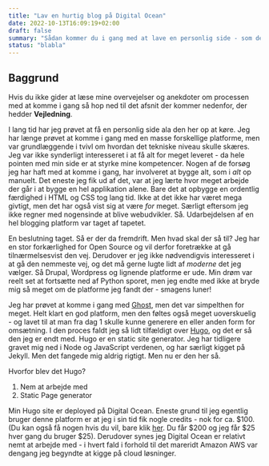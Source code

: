```yaml
---
title: "Lav en hurtig blog på Digital Ocean"
date: 2022-10-13T16:09:19+02:00
draft: false
summary: "Sådan kommer du i gang med at lave en personlig side - som den her"
status: "blabla"
---
```


## Baggrund
Hvis du ikke gider at læse mine overvejelser og anekdoter om processen med at komme i gang så hop ned til det afsnit der kommer nedenfor, der hedder **Vejledning**.

I lang tid har jeg prøvet at få en personlig side ala den her op at køre. Jeg har længe prøvet at komme i gang med en masse forskellige platforme, men var grundlæggende i tvivl om hvordan det tekniske niveau skulle skæres. 
Jeg var ikke synderligt interesseret i at få alt for meget leveret - da hele pointen med min side er at styrke mine kompetencer. Nogen af de forsøg jeg har haft med at komme i gang, har involveret at bygge alt, som i _alt_ op manuelt. Det eneste jeg fik ud af det, var at jeg lærte hvor meget arbejde der går i at bygge en hel applikation alene.
Bare det at opbygge en ordentlig færdighed i HTML og CSS tog lang tid. Ikke at det ikke har været mega givtigt, men det har også vist sig at være _for_ meget. Særligt eftersom jeg ikke regner med nogensinde at blive webudvikler. Så. Udarbejdelsen af en hel blogging platform var taget af tapetet.

En beslutning taget. Så er der da fremdrift. Men hvad skal der så til? Jeg har en stor forkærlighed for Open Source og vil derfor foretrække at gå tilnærmelsesvist den vej. Derudover er jeg ikke nødvendigvis interesseret i at gå den nemmeste vej, og det må gerne lugte lidt af _moderne_ det jeg vælger. Så Drupal, Wordpress og lignende platforme er ude. Min drøm var reelt set at fortsætte ned af Python sporet, men jeg endte med ikke at bryde mig så meget om de platforme jeg fandt der - smagens luner!

Jeg har prøvet at komme i gang med [Ghost](https://ghost.org/), men det var simpelthen for meget. Helt klart en god platform, men den føltes også meget uoverskuelig - og lavet til at man fra dag 1 skulle kunne generere en eller anden form for omsætning. I den proces faldt jeg så lidt tilfældigt over [Hugo](https://gohugo.io), og det er så den jeg er endt med. Hugo er en static site generator. Jeg har tidligere gravet mig ned i Node og JavaScript verdenen, og har særligt kigget på Jekyll. Men det fangede mig aldrig rigtigt. Men nu er den her så.
 
Hvorfor blev det Hugo?

1. Nem at arbejde med
2. Static Page generator

Min Hugo site er deployed på Digital Ocean. Eneste grund til jeg egentlig bruger denne platform er at jeg i sin tid fik nogle credits - nok for ca. $100. (Du kan også få nogen hvis du vil, bare klik [her](https://m.do.co/c/b5fbaf11d029). Du får $200 og jeg får $25 hver gang du bruger $25).
Derudover synes jeg Digital Ocean er relativt nemt at arbejde med - i hvert fald i forhold til det mareridt Amazon AWS var dengang jeg begyndte at kigge på cloud løsninger. 
